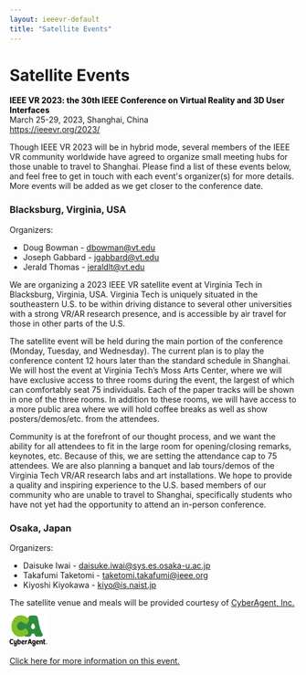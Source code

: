 ```yaml
---
layout: ieeevr-default
title: "Satellite Events"
---
```


<div>
    <h1>Satellite Events</h1>
    <p>
        <strong style="color: black">IEEE VR 2023: the 30th IEEE Conference on Virtual Reality and 3D User Interfaces </strong>
        <br>
        March 25-29, 2023, Shanghai, China
        <br>
        <a href="https://ieeevr.org/2023/">https://ieeevr.org/2023/</a>
    </p>
    <p>
        Though IEEE VR 2023 will be in hybrid mode, several members of the IEEE VR community worldwide have agreed to organize small meeting hubs for those unable to travel to Shanghai. Please find a list of these events below, and feel free to get in touch with each event's organizer(s) for more details. More events will be added as we get closer to the conference date.
    </p>
    <h3>Blacksburg, Virginia, USA</h3>
    <p>Organizers: </p>
    <ul>
    <li>Doug Bowman - <a href="mailto:dbowman@vt.edu?subject=IEEE VR 2023 Satellite Event - Virginia">dbowman@vt.edu</a> </li>
    <li>Joseph Gabbard - <a href="mailto:jgabbard@vt.edu?subject=IEEE VR 2023 Satellite Event - Virginia">jgabbard@vt.edu</a> </li>
    <li>Jerald Thomas - <a href="mailto:jeraldlt@vt.edu?subject=IEEE VR 2023 Satellite Event - Virginia">jeraldlt@vt.edu</a> </li>
    </ul>
    <p>We are organizing a 2023 IEEE VR satellite event at Virginia Tech in Blacksburg, Virginia, USA. Virginia Tech is uniquely situated in the southeastern U.S. to be within driving distance to several other universities with a strong VR/AR research presence, and is accessible by air travel for those in other parts of the U.S.</p>
    <p>The satellite event will be held during the main portion of the conference (Monday, Tuesday, and Wednesday). The current plan is to play the conference content 12 hours later than the standard schedule in Shanghai. We will host the event at Virginia Tech’s Moss Arts Center, where we will have exclusive access to three rooms during the event, the largest of which can comfortably seat 75 individuals. Each of the paper tracks will be shown in one of the three rooms. In addition to these rooms, we will have access to a more public area where we will hold coffee breaks as well as show posters/demos/etc. from the attendees.</p>
    <p>Community is at the forefront of our thought process, and we want the ability for all attendees to fit in the large room for opening/closing remarks, keynotes, etc. Because of this, we are setting the attendance cap to 75 attendees. We are also planning a banquet and lab tours/demos of the Virginia Tech VR/AR research labs and art installations. We hope to provide a quality and inspiring experience to the U.S. based members of our community who are unable to travel to Shanghai, specifically students who have not yet had the opportunity to attend an in-person conference.</p>
    <h3>Osaka, Japan</h3>
    <p>Organizers: </p>
    <ul>
    <li>Daisuke Iwai - <a href="mailto:daisuke.iwai@sys.es.osaka-u.ac.jp?subject=IEEE VR 2023 Satellite Event - Osaka">daisuke.iwai@sys.es.osaka-u.ac.jp</a> </li>
    <li>Takafumi Taketomi - <a href="mailto:taketomi.takafumi@ieee.org?subject=IEEE VR 2023 Satellite Event - Osaka">taketomi.takafumi@ieee.org</a> </li>
    <li>Kiyoshi Kiyokawa - <a href="mailto:kiyo@is.naist.jp?subject=IEEE VR 2023 Satellite Event - Osaka">kiyo@is.naist.jp</a> </li>
    </ul>
    <p>The satellite venue and meals will be provided courtesy of <a href="https://www.cyberagent.co.jp/en/">CyberAgent, Inc.</a></p>
    <a href="https://www.cyberagent.co.jp/en/"><img src="../../assets/images/attend/CyberAgent.png" alt="Cyber Agent" style="width: 13%"/></a>
    <p><a href="http://sigmr.vrsj.org/events/2023Mar.html">Click here for more information on this event.</a></p>
</div>

